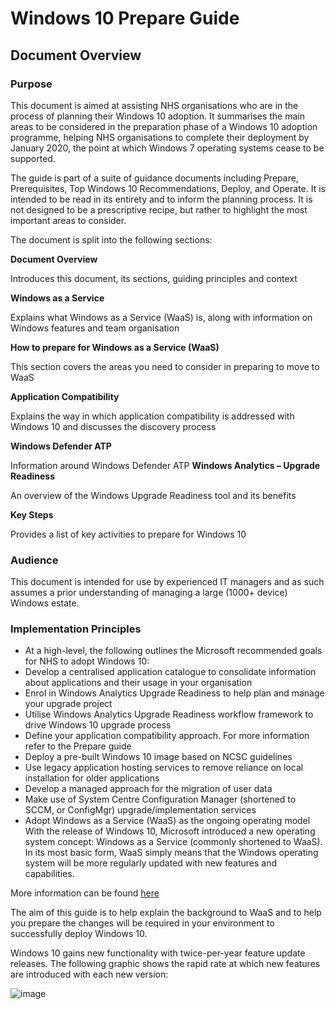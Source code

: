 ﻿# Windows 10 Prepare Guide
## Document Overview
### Purpose
This document is aimed at assisting NHS organisations who are in the process of planning their Windows 10 adoption. It summarises the main areas to be considered in the preparation phase of a Windows 10 adoption programme, helping NHS organisations to complete their deployment by January 2020, the point at which Windows 7 operating systems cease to be supported.

The guide is part of a suite of guidance documents including Prepare, Prerequisites, Top Windows 10 Recommendations, Deploy, and Operate. It is intended to be read in its entirety and to inform the planning process. It is not designed to be a prescriptive recipe, but rather to highlight the most important areas to consider.

The document is split into the following sections:

**Document Overview**

Introduces this document, its sections, guiding principles and context

**Windows as a Service**

Explains what Windows as a Service (WaaS) is, along with information on Windows features and team organisation

**How to prepare for Windows as a Service (WaaS)**

This section covers the areas you need to consider in preparing to move to WaaS

**Application Compatibility**

Explains the way in which application compatibility is addressed with Windows 10 and discusses the discovery process

**Windows Defender ATP**

Information around Windows Defender ATP
**Windows Analytics – Upgrade Readiness**

An overview of the Windows Upgrade Readiness tool and its benefits

**Key Steps**

Provides a list of key activities to prepare for Windows 10

### Audience
This document is intended for use by experienced IT managers and as such assumes a prior understanding of managing a large (1000+ device) Windows estate.  
### Implementation Principles
- At a high-level, the following outlines the Microsoft recommended goals for NHS to adopt Windows 10:
- Develop a centralised application catalogue to consolidate information about applications and their usage in your organisation
- Enrol in Windows Analytics Upgrade Readiness to help plan and manage your upgrade project
- Utilise Windows Analytics Upgrade Readiness workflow framework to drive Windows 10 upgrade process
- Define your application compatibility approach. For more information refer to the Prepare guide
- Deploy a pre-built Windows 10 image based on NCSC guidelines
- Use legacy application hosting services to remove reliance on local installation for older applications
- Develop a managed approach for the migration of user data
- Make use of System Centre Configuration Manager (shortened to SCCM, or ConfigMgr) upgrade/implementation services
- Adopt Windows as a Service (WaaS) as the ongoing operating model
With the release of Windows 10, Microsoft introduced a new operating system concept: Windows as a Service (commonly shortened to WaaS). In its most basic form, WaaS simply means that the Windows operating system will be more regularly updated with new features and capabilities.

More information can be found [here](https://docs.microsoft.com/en-us/windows/deployment/update/waas-quick-start)

The aim of this guide is to help explain the background to WaaS and to help you prepare the changes will be required in your environment to successfully deploy Windows 10.

Windows 10 gains new functionality with twice-per-year feature update releases. The following graphic shows the rapid rate at which new features are introduced with each new version:

![image](https://github.com/geoffyoung101/doc-repo/blob/master/eachrelease.jpg)







